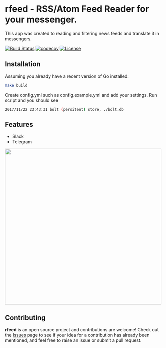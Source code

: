 # rfeed - RSS/Atom Feed Reader for your messenger.

This app was created to reading and filtering news feeds and translate it in messengers.

[![Build Status](https://travis-ci.org/vasilishin/rfeed.svg?branch=master)](https://travis-ci.org/vasilishin/rfeed)
[![codecov](https://codecov.io/gh/vasilishin/rfeed/branch/master/graph/badge.svg)](https://codecov.io/gh/vasilishin/rfeed)
[![License](https://img.shields.io/badge/license-Apache%202.0-blue.svg)](https://github.com/vasilishin/rfeed/blob/master/LICENSE)


## Installation

Assuming you already have a recent version of Go installed:
```bash
make build
```
Create config.yml such as config.example.yml and add your settings.
Run script and you should see
```bash
2017/11/22 23:43:31 bolt (persitent) store, ./bolt.db
```


## Features
* Slack
* Telegram

<img src="https://image.ibb.co/eLWgQ6/Screen_Shot_2017_11_21_at_10_08_48_PM.png" width="500"/>


## Contributing 
**rfeed** is an open source project and contributions are welcome! Check out the [Issues](https://github.com/vasilishin/rfeed/issues) page to see if your idea for a contribution has already been mentioned, and feel free to raise an issue or submit a pull request.

